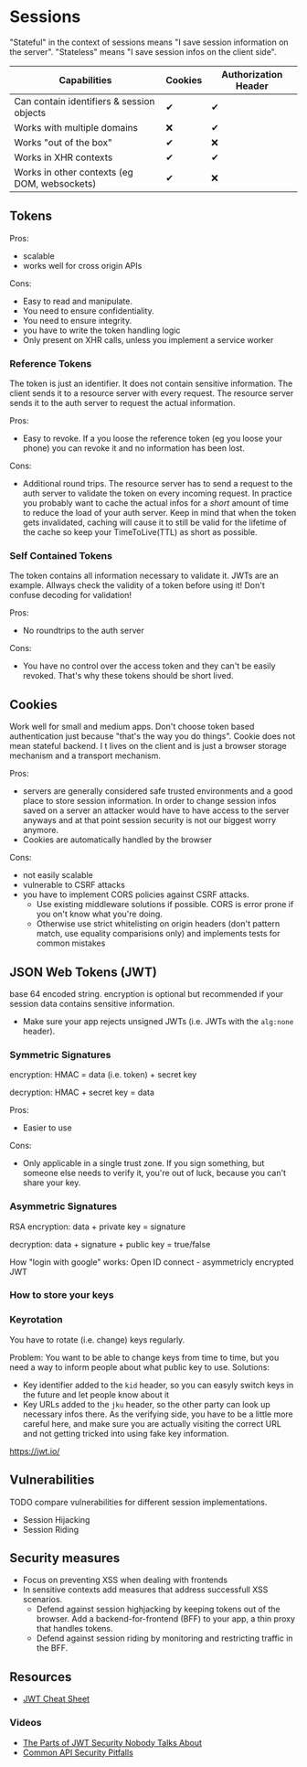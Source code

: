 # Sessions

"Stateful" in the context of sessions means "I save session information on the server".
"Stateless" means "I save session infos on the client side".

| Capabilities | Cookies | Authorization Header |
| --- | --- | --- |
| Can contain identifiers & session objects | ✔ | ✔ |
| Works with multiple domains | ❌ | ✔ |
| Works "out of the box" | ✔ | ❌ |
| Works in XHR contexts | ✔ | ✔ |
| Works in other contexts (eg DOM, websockets) | ✔ | ❌ |

## Tokens

Pros:
  - scalable
  - works well for cross origin APIs

Cons:
  - Easy to read and manipulate.
  - You need to ensure confidentiality.
  - You need to ensure integrity.
  - you have to write the token handling logic
  - Only present on XHR calls, unless you implement a service worker
  
### Reference Tokens
The token is just an identifier. It does not contain sensitive information.
The client sends it to a resource server with every request. The resource server sends it to the auth server to request the actual information.

Pros:
  - Easy to revoke. If a you loose the reference token (eg you loose your phone) you can revoke it and no information has been lost.

Cons:
  - Additional round trips. The resource server has to send a request to the auth server to validate the token on every incoming request.
    In practice you probably want to cache the actual infos for a _short_ amount of time to reduce the load of your auth server.
    Keep in mind that when the token gets invalidated, caching will cause it to still be valid for the lifetime of the cache so keep your TimeToLive(TTL) as short as possible.

### Self Contained Tokens

The token contains all information necessary to validate it. JWTs are an example.
Allways check the validity of a token before using it!
Don't confuse decoding for validation!

Pros:
  - No roundtrips to the auth server

Cons:
  - You have no control over the access token and they can't be easily revoked.
    That's why these tokens should be short lived.
    
## Cookies
Work well for small and medium apps. Don't choose token based authentication just because "that's the way you do things".
Cookie does not mean stateful backend. I t lives on the client and is just a browser storage mechanism and a transport mechanism.

Pros:
  - servers are generally considered safe trusted environments and a good place to store session information. In order to change session infos saved on a server an attacker would have to have access to the server anyways and at that point session security is not our biggest worry anymore.
  - Cookies are automatically handled by the browser

Cons:
  - not easily scalable
  - vulnerable to CSRF attacks
  - you have to implement CORS policies against CSRF attacks.
    - Use existing middleware solutions if possible. CORS is error prone if you on't know what you're doing.
    - Otherwise use strict whitelisting on origin headers (don't pattern match, use equality comparisions only) and implements tests for common mistakes
  
## JSON Web Tokens (JWT)

base 64 encoded string. encryption is optional but recommended if your session data contains sensitive information.

- Make sure your app rejects unsigned JWTs (i.e. JWTs with the `alg:none` header).

### Symmetric Signatures

encryption:
HMAC = data (i.e. token) + secret key

decryption:
HMAC + secret key = data

Pros:
  - Easier to use
  
Cons:
  - Only applicable in a single trust zone. If you sign something, but someone else needs to verify it, you're out of luck, because you can't share your key.

### Asymmetric Signatures
RSA
encryption:
data + private key = signature

decryption:
data + signature + public key = true/false

How "login with google" works:
Open ID connect - asymmetricly encrypted JWT

### How to store your keys

### Keyrotation
You have to rotate (i.e. change) keys regularly.

Problem:
You want to be able to change keys from time to time, but you need a way to inform people about what public key to use.
Solutions:
- Key identifier added to the `kid` header, so you can easyly switch keys in the future and let people know about it
- Key URLs added to the `jku` header, so the other party can look up necessary infos there. As the verifying side, you have to be a little more careful here, and make sure you are actually visiting the correct URL and not getting tricked into using fake key information.

https://jwt.io/

## Vulnerabilities
TODO compare vulnerabilities for different session implementations.

- Session Hijacking
- Session Riding

## Security measures
- Focus on preventing XSS when dealing with frontends
- In sensitive contexts add measures that address successfull XSS scenarios.
  - Defend against session highjacking by keeping tokens out of the browser. Add a backend-for-frontend (BFF) to your app, a thin proxy that handles tokens.
  - Defend against session riding by monitoring and restricting traffic in the BFF.

## Resources

- [JWT Cheat Sheet](https://pragmaticwebsecurity.com/files/cheatsheets/jwt.pdf)

### Videos
- [The Parts of JWT Security Nobody Talks About](https://www.youtube.com/watch?v=DPrhem174Ws)
- [Common API Security Pitfalls](https://www.youtube.com/watch?v=Ss1tZjooo9I)
